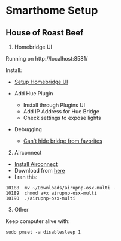 # Smarthome Setup

## House of Roast Beef

1. Homebridge UI

Running on http://localhost:8581/

Install:
- [Setup Homebridge UI](https://github.com/ebaauw/homebridge-hue#installation)
- Add Hue Plugin
  - Install through Plugins UI
  - Add IP Address for Hue Bridge
  - Check settings to expose lights
 
- Debugging
  - [Can't hide bridge from favorites](https://github.com/ebaauw/homebridge-hue/issues/767#issuecomment-695763159)

2. Airconnect

- [Install Airconnect](https://github.com/philippe44/AirConnect)
- Download from [here](https://github.com/philippe44/AirConnect/blob/master/bin/airupnp-osx-multi)
- I ran this:

```
10188  mv ~/Downloads/airupnp-osx-multi .
10189  chmod a+x airupnp-osx-multi
10190  ./airupnp-osx-multi
```

3. Other

Keep computer alive with:

```
sudo pmset -a disablesleep 1
```